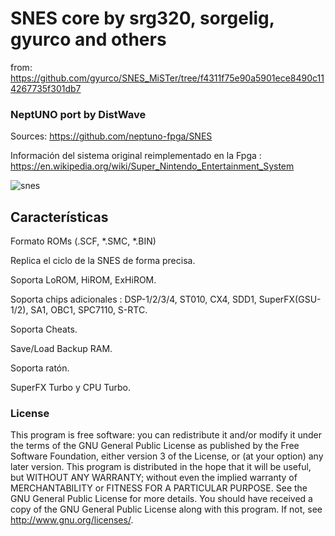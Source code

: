 # SNES core by srg320, sorgelig, gyurco and others
from: https://github.com/gyurco/SNES_MiSTer/tree/f4311f75e90a5901ece8490c114267735f301db7

### NeptUNO port by DistWave
Sources: https://github.com/neptuno-fpga/SNES

Información del sistema original reimplementado en la Fpga : https://en.wikipedia.org/wiki/Super_Nintendo_Entertainment_System

![snes](https://user-images.githubusercontent.com/31018768/97775381-747b9a80-1b60-11eb-8501-ec8c49808a95.jpg)

Características
--------------------------------------------------------
Formato ROMs (.SCF, *.SMC, *.BIN)

Replica el ciclo de la SNES de forma precisa.

Soporta LoROM, HiROM, ExHiROM.

Soporta chips adicionales : DSP-1/2/3/4, ST010, CX4, SDD1, SuperFX(GSU-1/2), SA1, OBC1, SPC7110, S-RTC.

Soporta Cheats.

Save/Load Backup RAM.

Soporta ratón.

SuperFX Turbo y CPU Turbo.

### License


This program is free software: you can redistribute it and/or modify it under the terms of the GNU General Public License as published by the Free Software Foundation, either version 3 of the License, or (at your option) any later version.
This program is distributed in the hope that it will be useful, but WITHOUT ANY WARRANTY; without even the implied warranty of MERCHANTABILITY or FITNESS FOR A PARTICULAR PURPOSE. See the GNU General Public License for more details.
You should have received a copy of the GNU General Public License along with this program. If not, see http://www.gnu.org/licenses/.
